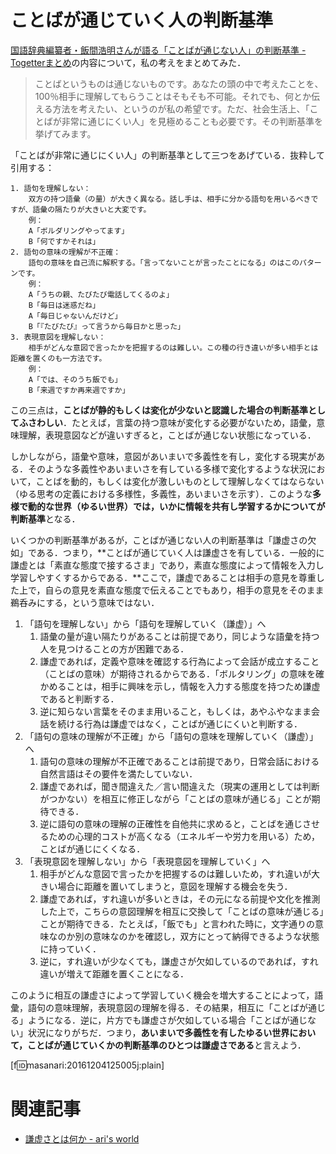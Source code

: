 # ことばが通じていく人の判断基準

[国語辞典編纂者・飯間浩明さんが語る「ことばが通じない人」の判断基準 - Togetterまとめ](https://togetter.com/li/1067350)の内容について，私の考えをまとめてみた．

> ことばというものは通じないものです。あなたの頭の中で考えたことを、100％相手に理解してもらうことはそもそも不可能。それでも、何とか伝える方法を考えたい、というのが私の希望です。ただ、社会生活上、「ことばが非常に通じにくい人」を見極めることも必要です。その判断基準を挙げてみます。

「ことばが非常に通じにくい人」の判断基準として三つをあげている．抜粋して引用する：

	1. 語句を理解しない：
		双方の持つ語彙（の量）が大きく異なる。話し手は、相手に分かる語句を用いるべきですが、語彙の隔たりが大きいと大変です。
		例：
		A「ボルダリングやってます」
		B「何ですかそれは」
	2. 語句の意味の理解が不正確：
		語句の意味を自己流に解釈する。「言ってないことが言ったことになる」のはこのパターンです。
		例：
		A「うちの親、たびたび電話してくるのよ」
		B「毎日は迷惑だね」
		A「毎日じゃないんだけど」
		B「『たびたび』って言うから毎日かと思った」
	3. 表現意図を理解しない：
		相手がどんな意図で言ったかを把握するのは難しい。この種の行き違いが多い相手とは距離を置くのも一方法です。
		例：
		A「では、そのうち飯でも」
		B「来週ですか再来週ですか」

この三点は，**ことばが静的もしくは変化が少ないと認識した場合の判断基準としてふさわしい**．たとえば，言葉の持つ意味が変化する必要がないため，語彙，意味理解，表現意図などが違いすぎると，ことばが通じない状態になっている．

しかしながら，語彙や意味，意図があいまいで多義性を有し，変化する現実がある．そのような多義性やあいまいさを有している多様で変化するような状況において，ことばを動的，もしくは変化が激しいものとして理解しなくてはならない（ゆる思考の定義における多様性，多義性，あいまいさを示す）．このような**多様で動的な世界（ゆるい世界）では，いかに情報を共有し学習するかについてが判断基準**となる．

いくつかの判断基準があるが，ことばが通じない人の判断基準は「謙虚さの欠如」である．つまり，**ことばが通じていく人は謙虚さを有している．一般的に謙虚とは「素直な態度で接するさま」であり，素直な態度によって情報を入力し学習しやすくするからである．**ここで，謙虚であることは相手の意見を尊重した上で，自らの意見を素直な態度で伝えることでもあり，相手の意見をそのまま鵜呑みにする，という意味ではない．

1. 「語句を理解しない」から「語句を理解していく（謙虚）」へ
	1. 語彙の量が違い隔たりがあることは前提であり，同じような語彙を持つ人を見つけることの方が困難である．
	2. 謙虚であれば，定義や意味を確認する行為によって会話が成立すること（ことばの意味）が期待されるからである．「ボルタリング」の意味を確かめることは，相手に興味を示し，情報を入力する態度を持つため謙虚であると判断する．
	3. 逆に知らない言葉をそのまま用いること，もしくは，あやふやなまま会話を続ける行為は謙虚ではなく，ことばが通じにくいと判断する．
2. 「語句の意味の理解が不正確」から「語句の意味を理解していく（謙虚）」へ
	1. 語句の意味の理解が不正確であることは前提であり，日常会話における自然言語はその要件を満たしていない．
	2. 謙虚であれば，聞き間違えた／言い間違えた（現実の運用としては判断がつかない）を相互に修正しながら「ことばの意味が通じる」ことが期待できる．
	3. 逆に語句の意味の理解の正確性を自他共に求めると，ことばを通じさせるための心理的コストが高くなる（エネルギーや労力を用いる）ため，ことばが通じにくくなる．
3. 「表現意図を理解しない」から「表現意図を理解していく」へ
	1. 相手がどんな意図で言ったかを把握するのは難しいため，すれ違いが大きい場合に距離を置いてしまうと，意図を理解する機会を失う．
	2. 謙虚であれば，すれ違いが多いときは，その元になる前提や文化を推測した上で，こちらの意図理解を相互に交換して「ことばの意味が通じる」ことが期待できる．たとえば，「飯でも」と言われた時に，文字通りの意味なのか別の意味なのかを確認し，双方にとって納得できるような状態に持っていく．
	3. 逆に，すれ違いが少なくても，謙虚さが欠如しているのであれば，すれ違いが増えて距離を置くことになる．

このように相互の謙虚さによって学習していく機会を増大することによって，語彙，語句の意味理解，表現意図の理解を得る．その結果，相互に「ことばが通じる」ようになる．逆に，片方でも謙虚さが欠如している場合「ことばが通じない」状況になりがちだ．つまり，**あいまいで多義性を有したゆるい世界において，ことばが通じていくかの判断基準のひとつは謙虚さである**と言えよう．

[f:id:masanari:20161204125005j:plain]

# 関連記事
- [謙虚さとは何か - ari's world](http://motohasi.hatenablog.com/entry/2014/03/09/045233)
